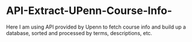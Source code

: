 # API-Extract-UPenn-Course-Info-

Here I am using API provided by Upenn to fetch course info and build up a database, sorted and processed by terms, descriptions, etc.
